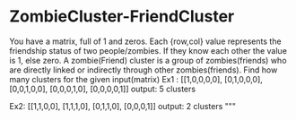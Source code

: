 # ZombieCluster-FriendCluster
You have a matrix, full of 1 and zeros.
Each {row,col} value represents the friendship status of two people/zombies.
If they know each other the value is 1, else zero.
A zombie(Friend) cluster is a group of zombies(friends) who are directly linked or 
indirectly through other zombies(friends).
Find how many clusters for the given input(matrix)
Ex1 :
[[1,0,0,0,0],
[0,1,0,0,0],
[0,0,1,0,0],
[0,0,0,1,0],
[0,0,0,0,1]]
output: 5 clusters

Ex2:
[[1,1,0,0],
[1,1,1,0],
[0,1,1,0],
[0,0,0,1]]
output: 2 clusters
"""
